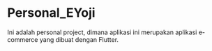 # Personal_EYoji
Ini adalah personal project, dimana aplikasi ini merupakan aplikasi e-commerce yang dibuat dengan Flutter.
